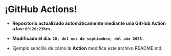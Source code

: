 # ¡GitHub Actions!
* **Repositorio actualizado automáticamente mediante una GitHub Action a las: `09:20:23hrs.`**
* **Modificado el día: `20, del mes de septiembre, del año 2025.`**

* Ejemplo sencillo de cómo la **Action** modifica este archivo README.md.
